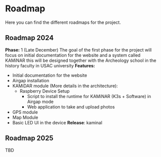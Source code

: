 # Roadmap
Here you can find the different roadmaps for the project.

## Roadmap 2024
**Phase:** 1 (Late December)
The goal of the first phase for the project will focus on initial documentation for the website and a system called KAMiNAR this will be designed together with the Archeology school in the history faculty in USAC university
**Features:**
- Initial documentation for the website
- Airgap installation
- KAMiDAR module (More details in the architecture):
    - Raspberry Device Setup
        - Script to install the runtime for KAMiNAR (K3s + Software) in Airgap mode
        - Web application to take and upload photos
- GPS module
- Map Module
- Basic LED UI in the device
**Release**: kaminal

## Roadmap 2025
TBD